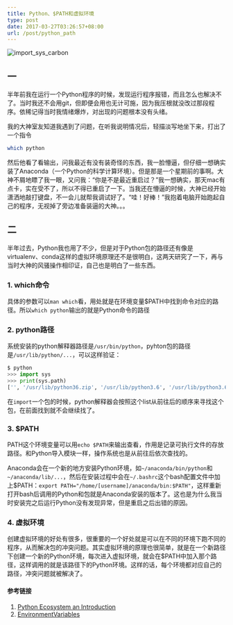 ```yaml
---
title: Python、$PATH和虚拟环境
type: post
date: 2017-03-27T03:26:57+08:00
url: /post/python_path
---
```

![import\_sys\_carbon][image-1]
## 一

半年前我在运行一个Python程序的时候，发现运行程序报错，而且怎么也解决不了。当时我还不会用git，但即便会用也无计可施，因为我压根就没改过那段程序。依稀记得当时我情绪爆炸，对出现的问题根本没有头绪。

我的大神室友知道我遇到了问题，在听我说明情况后，轻描淡写地坐下来，打出了一个指令

```bash
which python
```

然后他看了看输出，问我最近有没有装奇怪的东西，我一脸懵逼，但仔细一想确实装了Anaconda（一个Python的科学计算环境）。但是那是一个星期前的事啊。大神不屑地瞟了我一眼，又问我：“你是不是最近重启过？”我一想确实，那天mac有点卡，实在受不了，所以不得已重启了一下。当我还在懵逼的时候，大神已经开始潇洒地敲打键盘，不一会儿就帮我调试好了。“哇！好棒！”我抱着电脑开始跑起自己的程序，无视掉了旁边准备装逼的大神。。。

## 二

半年过去，Python我也用了不少，但是对于Python包的路径还有像是virtualenv、conda这样的虚拟环境原理还不是很明白，这两天研究了一下，再与当时大神的风骚操作相印证，自己也是明白了一些东西。

### 1. which命令

具体的参数可以`man which`看，用处就是在环境变量$PATH中找到命令对应的路径。所以`which python`输出的就是Python命令的路径

### 2. python路径

系统安装的python解释器路径是`/usr/bin/python`，pyhton包的路径是`/usr/lib/python/...`，可以这样验证：

```python
$ python
>>> import sys
>>> print(sys.path)
['', '/usr/lib/python36.zip', '/usr/lib/python3.6', '/usr/lib/python3.6/lib-dynload', '/usr/lib/python3.6/site-packages']
```

在`import`一个包的时候，python解释器会按照这个list从前往后的顺序来寻找这个包，在前面找到就不会继续找了。

### 3. $PATH

PATH这个环境变量可以用`echo $PATH`来输出查看，作用是记录可执行文件的存放路径。和Python导入模块一样，操作系统也是从前往后依次查找的。

Anaconda会在一个新的地方安装Python环境，如`~/anaconda/bin/python`和`~/anaconda/lib/...`，然后在安装过程中会在`~/.bashrc`这个bash配置文件中加上\$PATH：`export PATH="/home/[username]/anaconda/bin:$PATH"`，这样重新打开bash后调用的Python和包就是Anaconda安装的版本了。这也是为什么我当时安装完之后运行Python没有发现异常，但是重启之后出错的原因。

### 4. 虚拟环境

创建虚拟环境的好处有很多，很重要的一个好处就是可以在不同的环境下跑不同的程序，从而解决包的冲突问题。其实虚拟环境的原理也很简单，就是在一个新路径下创建一个新的Python环境，每次进入虚拟环境，就会在$PATH中加入那个路径，这样调用的就是该路径下的Python环境。这样的话，每个环境都对应自己的路径，冲突问题就被解决了。

#### 参考链接

  1. [Python Ecosystem an Introduction][1]
  2. [EnvironmentVariables][2]

[1]:	http://mirnazim.org/writings/python-ecosystem-introduction/
[2]:	https://help.ubuntu.com/community/EnvironmentVariables

[image-1]:	/images/import_sys_carbon.png